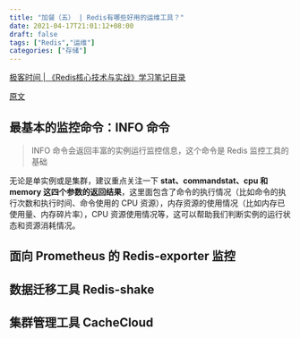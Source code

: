 ```yaml
---
title: "加餐（五） | Redis有哪些好用的运维工具？"
date: 2021-04-17T21:01:12+08:00
draft: false
tags: ["Redis","运维"]
categories: ["存储"]
---
```


[极客时间 | 《Redis核心技术与实战》学习笔记目录](../dir)

[原文](https://time.geekbang.org/column/article/305195)

## 最基本的监控命令：INFO 命令

> INFO 命令会返回丰富的实例运行监控信息，这个命令是 Redis 监控工具的基础

无论是单实例或是集群，建议重点关注一下 **stat、commandstat、cpu 和 memory 这四个参数的返回结果**，这里面包含了命令的执行情况（比如命令的执行次数和执行时间、命令使用的 CPU 资源），内存资源的使用情况（比如内存已使用量、内存碎片率），CPU 资源使用情况等，这可以帮助我们判断实例的运行状态和资源消耗情况。

## 面向 Prometheus 的 Redis-exporter 监控

## 数据迁移工具 Redis-shake

## 集群管理工具 CacheCloud
